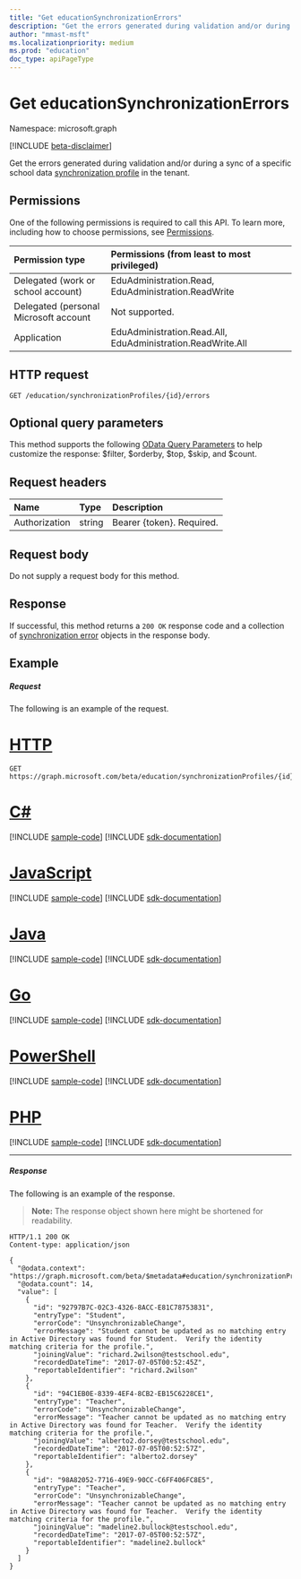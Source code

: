 ```yaml
---
title: "Get educationSynchronizationErrors"
description: "Get the errors generated during validation and/or during a sync of a specific school data synchronization profile in the tenant. "
author: "mmast-msft"
ms.localizationpriority: medium
ms.prod: "education"
doc_type: apiPageType
---
```


# Get educationSynchronizationErrors

Namespace: microsoft.graph

[!INCLUDE [beta-disclaimer](../../includes/beta-disclaimer.md)]

Get the errors generated during validation and/or during a sync of a specific school data [synchronization profile](../resources/educationsynchronizationprofile.md) in the tenant.

## Permissions

One of the following permissions is required to call this API. To learn more, including how to choose permissions, see [Permissions](/graph/permissions-reference).

| Permission type                       | Permissions (from least to most privileged)                 |
| :------------------------------------ | :---------------------------------------------------------- |
| Delegated (work or school account)    | EduAdministration.Read, EduAdministration.ReadWrite         |
| Delegated (personal Microsoft account | Not supported.                                              |
| Application                           | EduAdministration.Read.All, EduAdministration.ReadWrite.All |

## HTTP request

<!-- { "blockType": "ignored" } -->

```http
GET /education/synchronizationProfiles/{id}/errors
```

## Optional query parameters

This method supports the following [OData Query Parameters](/graph/query-parameters) to help customize the response: $filter, $orderby, $top, $skip, and \$count.

## Request headers

| Name          | Type   | Description               |
| :------------ | :----- | :------------------------ |
| Authorization | string | Bearer {token}. Required. |

## Request body

Do not supply a request body for this method.

## Response

If successful, this method returns a `200 OK` response code and a collection of [synchronization error](../resources/educationsynchronizationerror.md) objects in the response body.

## Example

##### Request

The following is an example of the request.

# [HTTP](#tab/http)

<!-- {
  "blockType": "request",
  "name": "get_educationSynchronizationProfile_error"
}-->
```msgraph-interactive
GET https://graph.microsoft.com/beta/education/synchronizationProfiles/{id}/errors
```

# [C#](#tab/csharp)
[!INCLUDE [sample-code](../includes/snippets/csharp/get-educationsynchronizationprofile-error-csharp-snippets.md)]
[!INCLUDE [sdk-documentation](../includes/snippets/snippets-sdk-documentation-link.md)]

# [JavaScript](#tab/javascript)
[!INCLUDE [sample-code](../includes/snippets/javascript/get-educationsynchronizationprofile-error-javascript-snippets.md)]
[!INCLUDE [sdk-documentation](../includes/snippets/snippets-sdk-documentation-link.md)]

# [Java](#tab/java)
[!INCLUDE [sample-code](../includes/snippets/java/get-educationsynchronizationprofile-error-java-snippets.md)]
[!INCLUDE [sdk-documentation](../includes/snippets/snippets-sdk-documentation-link.md)]

# [Go](#tab/go)
[!INCLUDE [sample-code](../includes/snippets/go/get-educationsynchronizationprofile-error-go-snippets.md)]
[!INCLUDE [sdk-documentation](../includes/snippets/snippets-sdk-documentation-link.md)]

# [PowerShell](#tab/powershell)
[!INCLUDE [sample-code](../includes/snippets/powershell/get-educationsynchronizationprofile-error-powershell-snippets.md)]
[!INCLUDE [sdk-documentation](../includes/snippets/snippets-sdk-documentation-link.md)]

# [PHP](#tab/php)
[!INCLUDE [sample-code](../includes/snippets/php/get-educationsynchronizationprofile-error-php-snippets.md)]
[!INCLUDE [sdk-documentation](../includes/snippets/snippets-sdk-documentation-link.md)]

---

##### Response

The following is an example of the response.

> **Note:** The response object shown here might be shortened for readability.

<!-- {
  "blockType": "response",
  "@odata.type": "microsoft.graph.educationSynchronizationError",
  "isCollection": true
} -->
```http
HTTP/1.1 200 OK
Content-type: application/json

{
  "@odata.context": "https://graph.microsoft.com/beta/$metadata#education/synchronizationProfiles/{id}/errors",
  "@odata.count": 14,
  "value": [
    {
      "id": "92797B7C-02C3-4326-8ACC-E81C78753831",
      "entryType": "Student",
      "errorCode": "UnsynchronizableChange",
      "errorMessage": "Student cannot be updated as no matching entry in Active Directory was found for Student.  Verify the identity matching criteria for the profile.",
      "joiningValue": "richard.2wilson@testschool.edu",
      "recordedDateTime": "2017-07-05T00:52:45Z",
      "reportableIdentifier": "richard.2wilson"
    },
    {
      "id": "94C1EB0E-8339-4EF4-8CB2-EB15C6228CE1",
      "entryType": "Teacher",
      "errorCode": "UnsynchronizableChange",
      "errorMessage": "Teacher cannot be updated as no matching entry in Active Directory was found for Teacher.  Verify the identity matching criteria for the profile.",
      "joiningValue": "alberto2.dorsey@testschool.edu",
      "recordedDateTime": "2017-07-05T00:52:57Z",
      "reportableIdentifier": "alberto2.dorsey"
    },
    {
      "id": "98A82052-7716-49E9-90CC-C6FF406FC8E5",
      "entryType": "Teacher",
      "errorCode": "UnsynchronizableChange",
      "errorMessage": "Teacher cannot be updated as no matching entry in Active Directory was found for Teacher.  Verify the identity matching criteria for the profile.",
      "joiningValue": "madeline2.bullock@testschool.edu",
      "recordedDateTime": "2017-07-05T00:52:57Z",
      "reportableIdentifier": "madeline2.bullock"
    }
  ]
}
```

<!-- uuid: 8fcb5dbc-d5aa-4681-8e31-b001d5168d79
2015-10-25 14:57:30 UTC -->
<!-- {
  "type": "#page.annotation",
  "description": "Example",
  "keywords": "",
  "section": "documentation",
  "tocPath": "",
  "suppressions": [
  ]
}-->
